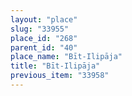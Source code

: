 ```yaml
---
layout: "place"
slug: "33955"
place_id: "268"
parent_id: "40"
place_name: "Bīt-Ilipāja"
title: "Bīt-Ilipāja"
previous_item: "33958"
---
```

